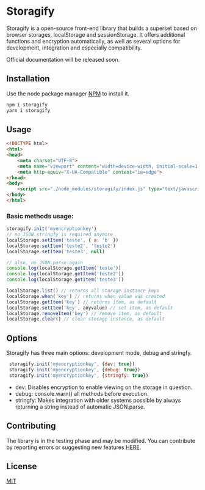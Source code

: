 # Storagify

Storagify is a open-source front-end library that builds a superset based on browser storages, localStorage and sessionStorage. It offers additional functions and encryption automatically, as well as several options for development, integration and especially compatibility.

Official documentation will be released soon.

## Installation

Use the node package manager [NPM](https://www.npmjs.com/package/storagify) to install it.

```bash
npm i storagify
yarn i storagify
```

## Usage

```html
<!DOCTYPE html>
<html>
<head>
    <meta charset="UTF-8">
    <meta name="viewport" content="width=device-width, initial-scale=1.0">
    <meta http-equiv="X-UA-Compatible" content="ie=edge">
</head>
<body>
    <script src="./node_modules/storagify/index.js" type="text/javascript"></script>
</body>
</html>
```

### Basic methods usage:
```javascript
storagify.init('myencryptionkey')
// no JSON.stringfy is required anymore 
localStorage.setItem('teste', { a: 'b' })
localStorage.setItem('teste2', 'teste2')
localStorage.setItem('teste3', null)

// also, no JSON.parse again
console.log(localStorage.getItem('teste'))
console.log(localStorage.getItem('teste2'))
console.log(localStorage.getItem('teste3'))

localStorage.list() // returns all Storage instance keys
localStorage.when('key') // returns when value was created
localStorage.getItem('key') // returns item, as default
localStorage.setItem('key', anyvalue) // set item, as default
localStorage.removeItem('key') // remove item, as default
localStorage.clear() // clear storage instance, as default
```

## Options

Storagify has three main options: development mode, debug and stringfy.


```javascript
 storagify.init('myencryptionkey', {dev: true})
 storagify.init('myencryptionkey', {debug: true})
 storagify.init('myencryptionkey', {stringfy: true})
```

- dev: Disables encryption to enable viewing on the storage in question.
- debug: console.warn() all methods before execution.
- stringfy: Makes integration with older systems possible by always returning a string instead of automatic JSON.parse.

## Contributing
The library is in the testing phase and may be modified. You can contribute by reporting errors or suggesting new features [HERE](https://github.com/notelho/storagify/issues).

## License
[MIT](https://choosealicense.com/licenses/mit/)